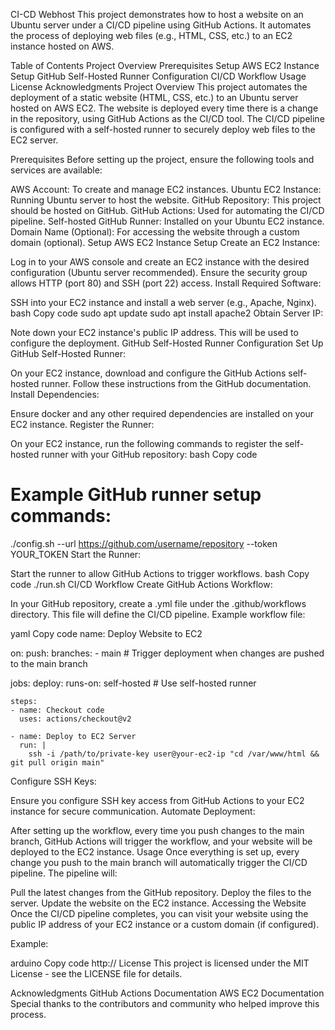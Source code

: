CI-CD Webhost
This project demonstrates how to host a website on an Ubuntu server under a CI/CD pipeline using GitHub Actions. It automates the process of deploying web files (e.g., HTML, CSS, etc.) to an EC2 instance hosted on AWS.

Table of Contents
Project Overview
Prerequisites
Setup
AWS EC2 Instance Setup
GitHub Self-Hosted Runner Configuration
CI/CD Workflow
Usage
License
Acknowledgments
Project Overview
This project automates the deployment of a static website (HTML, CSS, etc.) to an Ubuntu server hosted on AWS EC2. The website is deployed every time there is a change in the repository, using GitHub Actions as the CI/CD tool. The CI/CD pipeline is configured with a self-hosted runner to securely deploy web files to the EC2 server.

Prerequisites
Before setting up the project, ensure the following tools and services are available:

AWS Account: To create and manage EC2 instances.
Ubuntu EC2 Instance: Running Ubuntu server to host the website.
GitHub Repository: This project should be hosted on GitHub.
GitHub Actions: Used for automating the CI/CD pipeline.
Self-hosted GitHub Runner: Installed on your Ubuntu EC2 instance.
Domain Name (Optional): For accessing the website through a custom domain (optional).
Setup
AWS EC2 Instance Setup
Create an EC2 Instance:

Log in to your AWS console and create an EC2 instance with the desired configuration (Ubuntu server recommended).
Ensure the security group allows HTTP (port 80) and SSH (port 22) access.
Install Required Software:

SSH into your EC2 instance and install a web server (e.g., Apache, Nginx).
bash
Copy code
sudo apt update
sudo apt install apache2
Obtain Server IP:

Note down your EC2 instance's public IP address. This will be used to configure the deployment.
GitHub Self-Hosted Runner Configuration
Set Up GitHub Self-Hosted Runner:

On your EC2 instance, download and configure the GitHub Actions self-hosted runner. Follow these instructions from the GitHub documentation.
Install Dependencies:

Ensure docker and any other required dependencies are installed on your EC2 instance.
Register the Runner:

On your EC2 instance, run the following commands to register the self-hosted runner with your GitHub repository:
bash
Copy code
# Example GitHub runner setup commands:
./config.sh --url https://github.com/username/repository --token YOUR_TOKEN
Start the Runner:

Start the runner to allow GitHub Actions to trigger workflows.
bash
Copy code
./run.sh
CI/CD Workflow
Create GitHub Actions Workflow:

In your GitHub repository, create a .yml file under the .github/workflows directory. This file will define the CI/CD pipeline.
Example workflow file:

yaml
Copy code
name: Deploy Website to EC2

on:
  push:
    branches:
      - main  # Trigger deployment when changes are pushed to the main branch

jobs:
  deploy:
    runs-on: self-hosted  # Use self-hosted runner

    steps:
    - name: Checkout code
      uses: actions/checkout@v2

    - name: Deploy to EC2 Server
      run: |
        ssh -i /path/to/private-key user@your-ec2-ip "cd /var/www/html && git pull origin main"
Configure SSH Keys:

Ensure you configure SSH key access from GitHub Actions to your EC2 instance for secure communication.
Automate Deployment:

After setting up the workflow, every time you push changes to the main branch, GitHub Actions will trigger the workflow, and your website will be deployed to the EC2 instance.
Usage
Once everything is set up, every change you push to the main branch will automatically trigger the CI/CD pipeline. The pipeline will:

Pull the latest changes from the GitHub repository.
Deploy the files to the server.
Update the website on the EC2 instance.
Accessing the Website
Once the CI/CD pipeline completes, you can visit your website using the public IP address of your EC2 instance or a custom domain (if configured).

Example:

arduino
Copy code
http://<your-ec2-ip>
License
This project is licensed under the MIT License - see the LICENSE file for details.

Acknowledgments
GitHub Actions Documentation
AWS EC2 Documentation
Special thanks to the contributors and community who helped improve this process.
